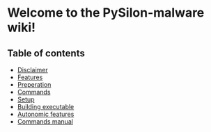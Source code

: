 # Welcome to the PySilon-malware wiki!
## Table of contents

- [Disclaimer]()
- [Features]()
- [Preperation]()
- [Commands]()
- [Setup]()
- [Building executable]()
- [Autonomic features]()
- [Commands manual]()
